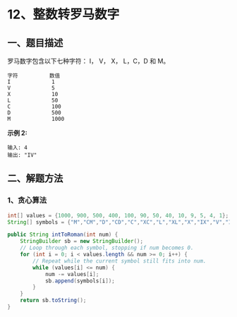 # 12、整数转罗马数字

## 一、题目描述

罗马数字包含以下七种字符： I， V， X， L，C，D 和 M。

```
字符          数值
I             1
V             5
X             10
L             50
C             100
D             500
M             1000
```

**示例 2:**

```
输入: 4
输出: "IV"
```





## 二、解题方法

### 1、贪心算法

```Java
int[] values = {1000, 900, 500, 400, 100, 90, 50, 40, 10, 9, 5, 4, 1};    
String[] symbols = {"M","CM","D","CD","C","XC","L","XL","X","IX","V","IV","I"};

public String intToRoman(int num) {
    StringBuilder sb = new StringBuilder();
    // Loop through each symbol, stopping if num becomes 0.
    for (int i = 0; i < values.length && num >= 0; i++) {
        // Repeat while the current symbol still fits into num.
        while (values[i] <= num) {
            num -= values[i];
            sb.append(symbols[i]);
        }
    }
    return sb.toString();
}
```

